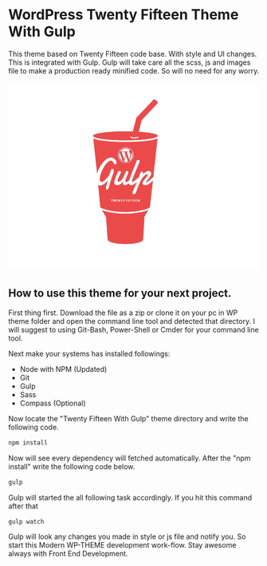 # WordPress Twenty Fifteen Theme With Gulp
This theme based on Twenty Fifteen code base. With style and UI changes. This is integrated with Gulp. Gulp will take care all the scss, js and images file to make a production ready minified code. So will no need for any worry.

!['stache](https://raw.githubusercontent.com/Subhojit1992/twenty-fifteen-with-gulp/master/screenshot.png)

## How to use this theme for your next project.

First thing first. Download the file as a zip or clone it on your pc in WP theme folder and open the command line tool and detected that directory. I will suggest to using Git-Bash, Power-Shell or Cmder for your command line tool.

Next make your systems has installed followings:

- Node with NPM (Updated)
- Git
- Gulp
- Sass
- Compass (Optional)

Now locate the "Twenty Fifteen With Gulp" theme directory and write the following code.
```JavaScript
npm install
```
Now will see every dependency will fetched automatically. After the "npm install" write the following code below.
```JavaScript
gulp
```
Gulp will started the all following task accordingly.
If you hit this command after that
```JavaScript
gulp watch
```
Gulp will look any changes you made in style or js file and notify you.
So start this Modern WP-THEME development work-flow. Stay awesome always with Front End Development.
